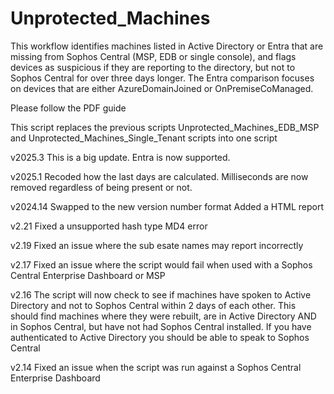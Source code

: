 # Unprotected_Machines

This workflow identifies machines listed in Active Directory or Entra that are missing from Sophos Central (MSP, EDB or single console), and flags devices as suspicious if they are reporting to the directory, but not to Sophos Central for over three days longer.
The Entra comparison focuses on devices that are either AzureDomainJoined or OnPremiseCoManaged.

Please follow the PDF guide

This script replaces the previous scripts Unprotected_Machines_EDB_MSP and Unprotected_Machines_Single_Tenant scripts into one script

v2025.3
This is a big update. Entra is now supported.

v2025.1
Recoded how the last days are calculated. Milliseconds are now removed regardless of being present or not.

v2024.14
Swapped to the new version number format
Added a HTML report

v2.21
Fixed a unsupported hash type MD4 error

v2.19
Fixed an issue where the sub esate names may report incorrectly

v2.17
Fixed an issue where the script would fail when used with a Sophos Central Enterprise Dashboard or MSP

v2.16
The script will now check to see if machines have spoken to Active Directory and not to Sophos Central within 2 days of each other. This should find machines where they were rebuilt, are in Active Directory AND in Sophos Central, but have not had Sophos Central installed. If you have authenticated to Active Directory you should be able to speak to Sophos Central

v2.14
Fixed an issue when the script was run against a Sophos Central Enterprise Dashboard
